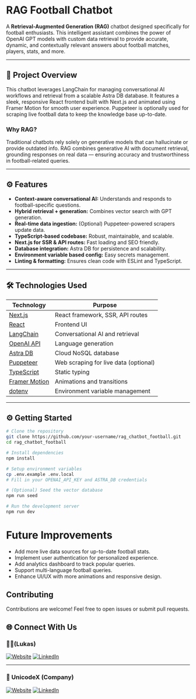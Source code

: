 # RAG Football Chatbot

A **Retrieval-Augmented Generation (RAG)** chatbot designed specifically for football enthusiasts. This intelligent assistant combines the power of OpenAI GPT models with custom data retrieval to provide accurate, dynamic, and contextually relevant answers about football matches, players, stats, and more.

---

## 🚀 Project Overview

This chatbot leverages LangChain for managing conversational AI workflows and retrieval from a scalable Astra DB database. It features a sleek, responsive React frontend built with Next.js and animated using Framer Motion for smooth user experience. Puppeteer is optionally used for scraping live football data to keep the knowledge base up-to-date.

### Why RAG?

Traditional chatbots rely solely on generative models that can hallucinate or provide outdated info. RAG combines generative AI with document retrieval, grounding responses on real data — ensuring accuracy and trustworthiness in football-related queries.

---

## ⚙️ Features

- **Context-aware conversational AI:** Understands and responds to football-specific questions.
- **Hybrid retrieval + generation:** Combines vector search with GPT generation.
- **Real-time data ingestion:** (Optional) Puppeteer-powered scrapers update data.
- **TypeScript-based codebase:** Robust, maintainable, and scalable.
- **Next.js for SSR & API routes:** Fast loading and SEO friendly.
- **Database integration:** Astra DB for persistence and scalability.
- **Environment variable based config:** Easy secrets management.
- **Linting & formatting:** Ensures clean code with ESLint and TypeScript.

---

## 🛠️ Technologies Used

| Technology           | Purpose                           |
|----------------------|---------------------------------|
| [Next.js](https://nextjs.org/)         | React framework, SSR, API routes       |
| [React](https://reactjs.org/)           | Frontend UI                        |
| [LangChain](https://langchain.com/)     | Conversational AI and retrieval      |
| [OpenAI API](https://openai.com/api/)  | Language generation                |
| [Astra DB](https://www.datastax.com/astra)      | Cloud NoSQL database                |
| [Puppeteer](https://pptr.dev/)         | Web scraping for live data (optional) |
| [TypeScript](https://www.typescriptlang.org/)   | Static typing                     |
| [Framer Motion](https://www.framer.com/motion/) | Animations and transitions        |
| [dotenv](https://github.com/motdotla/dotenv)     | Environment variable management    |

---

## ⚙️ Getting Started

```bash
# Clone the repository
git clone https://github.com/your-username/rag_chatbot_football.git
cd rag_chatbot_football

# Install dependencies
npm install

# Setup environment variables
cp .env.example .env.local
# Fill in your OPENAI_API_KEY and ASTRA_DB credentials

# (Optional) Seed the vector database
npm run seed

# Run the development server
npm run dev
```

# Future Improvements

- Add more live data sources for up-to-date football stats.
- Implement user authentication for personalized experience.
- Add analytics dashboard to track popular queries.
- Support multi-language football queries.
- Enhance UI/UX with more animations and responsive design.

## Contributing
Contributions are welcome! Feel free to open issues or submit pull requests.





## 🌐 Connect With Us

### 👨‍💻(Lukas)

[![Website](https://img.shields.io/badge/Website-lukasaiengineer.com-blue?style=flat-square&logo=google-chrome&logoColor=white)](https://lukasaiengineer.com)
[![LinkedIn](https://img.shields.io/badge/LinkedIn-@manish--d--05b05221a-blue?style=flat-square&logo=linkedin&logoColor=white)](https://www.linkedin.com/in/manish-d-05b05221a/)

---

### 🏢 UnicodeX (Company)

[![Website](https://img.shields.io/badge/Website-unicodax.com-blue?style=flat-square&logo=google-chrome&logoColor=white)](https://unicodax.com)
[![LinkedIn](https://img.shields.io/badge/LinkedIn-UnicodeX-blue?style=flat-square&logo=linkedin&logoColor=white)](https://www.linkedin.com/company/unicodax/)


